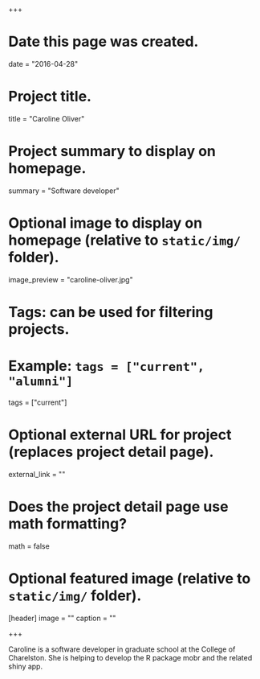 +++
# Date this page was created.
date = "2016-04-28"

# Project title.
title = "Caroline Oliver"

# Project summary to display on homepage.
summary = "Software developer"

# Optional image to display on homepage (relative to `static/img/` folder).
image_preview = "caroline-oliver.jpg"

# Tags: can be used for filtering projects.
# Example: `tags = ["current", "alumni"]`
tags = ["current"]

# Optional external URL for project (replaces project detail page).
external_link = ""

# Does the project detail page use math formatting?
math = false

# Optional featured image (relative to `static/img/` folder).
[header]
image = ""
caption = ""

+++

Caroline is a software developer in graduate school at the College of Charelston. 
She is helping to develop the R package mobr and the related shiny app.